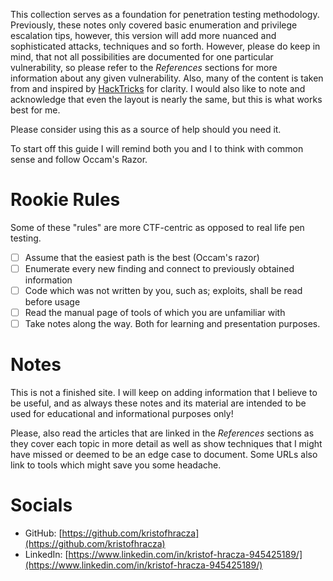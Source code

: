 This collection serves as a foundation for penetration testing methodology. Previously, these notes only covered basic enumeration and privilege escalation tips, however, this version will add more nuanced and sophisticated attacks, techniques and so forth. However, please do keep in mind, that not all possibilities are documented for one particular vulnerability, so please refer to the *References* sections for more information about any given vulnerability.
Also, many of the content is taken from and inspired by [HackTricks](https://book.hacktricks.wiki/en/index.html) for clarity. I would also like to note and acknowledge that even the layout is nearly the same, but this is what works best for me.

Please consider using this as a source of help should you need it.

To start off this guide I will remind both you and I to think with common sense and follow Occam's Razor.

# Rookie Rules
Some of these "rules" are more CTF-centric as opposed to real life pen testing.
- [ ] Assume that the easiest path is the best (Occam's razor)
- [ ] Enumerate every new finding and connect to previously obtained information
- [ ] Code which was not written by you, such as; exploits, shall be read before usage
- [ ] Read the manual page of tools of which you are unfamiliar with
- [ ] Take notes along the way. Both for learning and presentation purposes.

# Notes
This is not a finished site. I will keep on adding information that I believe to be useful, and as always these notes and its material are intended to be used for educational and informational purposes only!

Please, also read the articles that are linked in the *References* sections as they cover each topic in more detail as well as show techniques that I might have missed or deemed to be an edge case to document. Some URLs also link to tools which might save you some headache.

# Socials
- GitHub: [https://github.com/kristofhracza](https://github.com/kristofhracza)
- LinkedIn: [https://www.linkedin.com/in/kristof-hracza-945425189/](https://www.linkedin.com/in/kristof-hracza-945425189/)